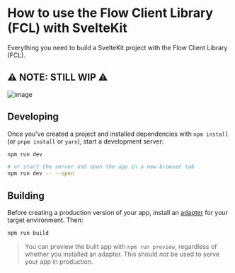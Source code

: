 # How to use the Flow Client Library (FCL) with SvelteKit

Everything you need to build a SvelteKit project with the Flow Client Library (FCL).

## ⚠️ NOTE: STILL WIP ⚠️

![image](https://user-images.githubusercontent.com/27052451/146340356-e34f3c47-43bc-4c11-926b-b82b99d561c6.png)


## Developing

Once you've created a project and installed dependencies with `npm install` (or `pnpm install` or `yarn`), start a development server:

```bash
npm run dev

# or start the server and open the app in a new browser tab
npm run dev -- --open
```

## Building

Before creating a production version of your app, install an [adapter](https://kit.svelte.dev/docs#adapters) for your target environment. Then:

```bash
npm run build
```

> You can preview the built app with `npm run preview`, regardless of whether you installed an adapter. This should _not_ be used to serve your app in production.
